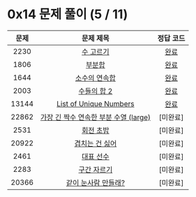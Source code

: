# 0x14 문제 풀이 (5 / 11)

| 문제 | 문제 제목 | 정답 코드 |
| :--: | :--: | :--: |
| 2230 | [수 고르기](https://www.acmicpc.net/problem/2230) | [완료](./solutions/2230.cpp) |
| 1806 | [부분합](https://www.acmicpc.net/problem/1806) | [완료](./solutions/1806.cpp) |
| 1644 | [소수의 연속합](https://www.acmicpc.net/problem/1644) | [완료](./solutions/1644.cpp) |
| 2003 | [수들의 합 2](https://www.acmicpc.net/problem/2003) | [완료](./solutions/2003.cpp) |
| 13144 | [List of Unique Numbers](https://www.acmicpc.net/problem/13144) | [완료](./solutions.13144.cpp) |
| 22862 | [가장 긴 짝수 연속한 부분 수열 (large)](https://www.acmicpc.net/problem/22862) | [미완료] |
| 2531 | [회전 초밥](https://www.acmicpc.net/problem/2531) | [미완료] |
| 20922 | [겹치는 건 싫어](https://www.acmicpc.net/problem/20922) | [미완료] |
| 2461 | [대표 선수](https://www.acmicpc.net/problem/2461) | [미완료] |
| 2283 | [구간 자르기](https://www.acmicpc.net/problem/2283) | [미완료] |
| 20366 | [같이 눈사람 만들래?](https://www.acmicpc.net/problem/20366) | [미완료] |
